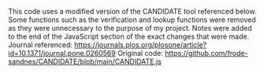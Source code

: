 This code uses a modified version of the CANDIDATE tool referenced below. Some functions such as the verification and lookup functions were removed as they were unnecessary to the purpose of my project. 
Notes were added to the end of the JavaScript section of the exact changes that were made. 
Journal referenced: 
  https://journals.plos.org/plosone/article?id=10.1371/journal.pone.0260569
Original code: 
  https://github.com/frode-sandnes/CANDIDATE/blob/main/CANDIDATE.js
